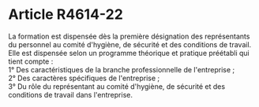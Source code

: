# Article R4614-22

  
La formation est dispensée dès la première désignation des représentants du personnel au comité d'hygiène, de sécurité et des conditions de travail.   
Elle est dispensée selon un programme théorique et pratique préétabli qui tient compte :   
1° Des caractéristiques de la branche professionnelle de l'entreprise ;   
2° Des caractères spécifiques de l'entreprise ;   
3° Du rôle du représentant au comité d'hygiène, de sécurité et des conditions de travail dans l'entreprise.